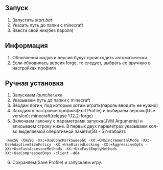 Запуск
---
1. Запустить *start.bat*
1. Указать путь до папки с minecraft
1. Ввести свой ник(без пароля)

Информация
---
1. Обновления модов и версий будут происходить автоматически
1. Если обновилась версия forge, то следует, выбрать ее вручную в настройках профиля

Ручная установка
---
1. Запускаем *launcher.exe*
1. Указываем путь до папки с minecraft
1. Вводим логин, под которым хотим играть(пароль вводить не нужно)
1. Заходим в настройки профиля(Edit Profile) и выбираем версию(Use version): minecraft(release 1.12.2-forge)
1. Включаем галочку с параметрами запуска(JVM Arguments) и вписываем строку ниже.
В первых двух параметрах указываем кол-во выделяемой оперативной памяти(5G - 5 гигабайт):

```
-Xmx5G -Xms5G -XX:+UseConcMarkSweepGC -XX:+CMSIncrementalMode -XX:-UseAdaptiveSizePolicy -XX:+UseBiasedLocking -XX:+AggressiveOpts -XX:+UseFastAccessorMethods -XX:+UseFastEmptyMethods -XX:+UseCompressedOops -client -d64
```

6. Сохраняем(Save Profile) и запускаем игру.
